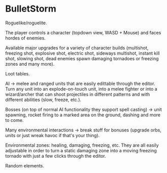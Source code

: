 # BulletStorm
 
Roguelike/roguelite. 

The player controls a character (topdown view, WASD + Mouse) and faces hordes of enemies. 

Available major upgrades for a variety of character builds (multishot, freezing shot, explosive shot, electric shot, sideways multishot, instant kill shot, slowing shot, dead enemies spawn damaging tornadoes or freezing zones and many more). 

Loot tables.

AI -> melee and ranged units that are easily edittable through the editor. Turn any unit into an explode-on-touch unit, into a melee fighter or into a wizard/archer that can shoot projectiles in different patterns and with different abilities (slow, freeze, etc.).

Bosses (on top of normal AI functionality they support spell casting) -> unit spawning, rocket firing to a marked area on the ground, dashing and more to come.

Many environmental interactions -> break stuff for bonuses (upgrade orbs, units or just wreak havoc if that's your thing).

Environmental zones: healing, damaging, freezing, etc. They are all easily adjustable in order to turn a static damaging zone into a moving freezing tornado with just a few clicks through the editor.

Random elements.

